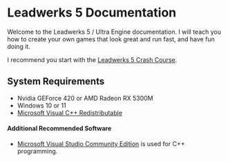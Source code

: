 # Leadwerks 5 Documentation

Welcome to the Leadwerks 5 / Ultra Engine documentation. I will teach you how to create your own games that look great and run fast, and have fun doing it.

I recommend you start with the [Leadwerks 5 Crash Course](https://www.leadwerks.com/learn/crashcourse).

## System Requirements

- Nvidia GEForce 420 or AMD Radeon RX 5300M
- Windows 10 or 11
- [Microsoft Visual C++ Redistributable](https://aka.ms/vs/17/release/vc_redist.x64.exe)

#### Additional Recommended Software

- [Microsoft Visual Studio Community Edition](https://visualstudio.microsoft.com/#vs-section) is used for C++ programming.

